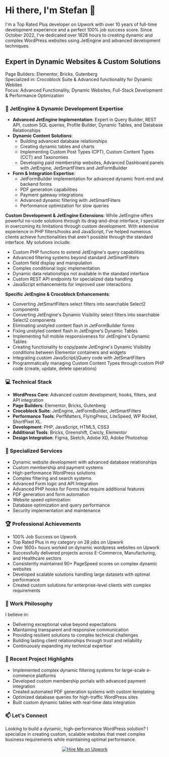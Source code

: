 # Hi there, I'm Stefan 👋

I'm a Top Rated Plus developer on Upwork with over 10 years of full-time development experience and a perfect 100% job success score. Since October 2022, I've dedicated over 1626 hours to creating dynamic and complex WordPress websites using JetEngine and advanced development techniques.

## Expert in Dynamic Websites & Custom Solutions

Page Builders: Elementor, Bricks, Gutenberg<br />
Specialized in: Crocoblock Suite & Advanced functionality for Dynamic Webites<br />
Focus: Advanced Functionality, Dynamic Websites, Full-Stack Development & Performance Optimization<br />

### 🚀 JetEngine & Dynamic Development Expertise

- **Advanced JetEngine Implementation**: Expert in Query Builder, REST API, custom SQL queries, Profile Builder, Dynamic Tables, and Database Relationships
- **Dynamic Content Solutions**: 
  - Building advanced database relationships
  - Creating dynamic tables and charts
  - Implementing Custom Post Types (CPT),  Custom Content Types (CCT) and Taxonomies
  - Developing paid membership websites, Advanced Dashboard panels with JetEngine, JetSmartFilters and JetFormBuilder
- **Form & Integration Expertise**: 
  - JetFormBuilder implementation for advanced dynamic front-end and backend forms
  - PDF generation capabilities
  - Payment gateway integrations
  - Advanced dynamic filtering with JetSmartFilters
  - Performance optimization for slow queries

**Custom Development & JetEngine Extensions**: While JetEngine offers powerful no-code solutions through its drag-and-drop interface, I specialize in overcoming its limitations through custom development. With extensive experience in PHP filters/hooks and JavaScript, I've helped numerous clients achieve functionalities that aren't possible through the standard interface. My solutions include:
  - Custom PHP functions to extend JetEngine's query capabilities
  - Advanced filtering systems beyond standard JetSmartFilters
  - Custom field display and manipulation
  - Complex conditional logic implementation
  - Dynamic data relationships not available in the standard interface
  - Custom REST API endpoints for specialized data handling
  - JavaScript enhancements for improved user interactions

**Specific JetEngine & Crocoblock Enhancements**:
  - Converting JetSmartFilters select filters into searchable Select2 components
  - Converting JetEngine's Dynamic Visibility select filters into searchable Select2 components
  - Eliminating unstyled content flash in JetFormBuilder forms
  - Fixing unstyled content flash in JetEngine's Dynamic Tables
  - Implementing full mobile responsiveness for JetEngine's Dynamic Tables
  - Creating functionality to copy/paste JetEngine's Dynamic Visibility conditions between Elementor containers and widgets
  - Integrating custom JavaScript/jQuery code with JetSmartFilters
  - Programmatically managing Custom Content Types through custom PHP code (create, update, delete operations)

### 💻 Technical Stack

- **WordPress Core**: Advanced custom development, hooks, filters, and API integration
- **Page Builders**: Elementor, Bricks, Gutenberg
- **Crocoblock Suite**: JetEngine, JetFormBuilder, JetSmartFilters
- **Performance Tools**: PerfMatters, FlyingPress, LiteSpeed, WP Rocket, ShortPixel XL.
- **Development**: PHP, JavaScript, HTML5, CSS3
- **Additional Tools**: Bricks, Greenshift, Cwicly, Elementor
- **Design Integration**: Figma, Sketch, Adobe XD, Adobe Photoshop

### 🎯 Specialized Services

- Dynamic website development with advanced database relationships
- Custom membership and payment systems
- High-performance WordPress solutions
- Complex filtering and search systems
- Advanced Form logic and API Integration
- Advanced PHP hooks for Forms that require additional features
- PDF generation and form automation
- Website speed optimization
- Database optimization and query performance
- Security implementation and maintenance

### 🏆 Professional Achievements

- 100% Job Success on Upwork
- Top Rated Plus in my category on 28 jobs on Upwork
- Over 1600+ hours worked on dynamic wordpress websites on Upwork
- Successfully delivered projects across E-Commerce, Manufacturing, and Healthcare sectors
- Consistently maintained 90+ PageSpeed scores on complex dynamic websites
- Developed scalable solutions handling large datasets with optimal performance
- Created custom solutions for enterprise-level clients with complex requirements

### 💪 Work Philosophy

I believe in:
- Delivering exceptional value beyond expectations
- Maintaining transparent and responsive communication
- Providing resilient solutions to complex technical challenges
- Building lasting client relationships through trust and reliability
- Continuously expanding my technical expertise

### 🔧 Recent Project Highlights

- Implemented complex dynamic filtering systems for large-scale e-commerce platforms
- Developed custom membership portals with advanced payment integration
- Created automated PDF generation systems with custom templating
- Optimized database queries for high-traffic WordPress sites
- Built custom dynamic tables with real-time data integration

### 📫 Let's Connect

Looking to build a dynamic, high-performance WordPress solution? I specialize in creating custom, scalable websites that meet complex business requirements while maintaining optimal performance.

<div align="center">
  <a href="https://www.upwork.com/fl/~01608a15a9c0e0b092?mp_source=share">
    <img src="https://custom-icon-badges.demolab.com/badge/-Hire%20Me-success?style=for-the-badge&logoColor=white&logo=upwork" alt="Hire Me on Upwork" />
  </a>
</div>
